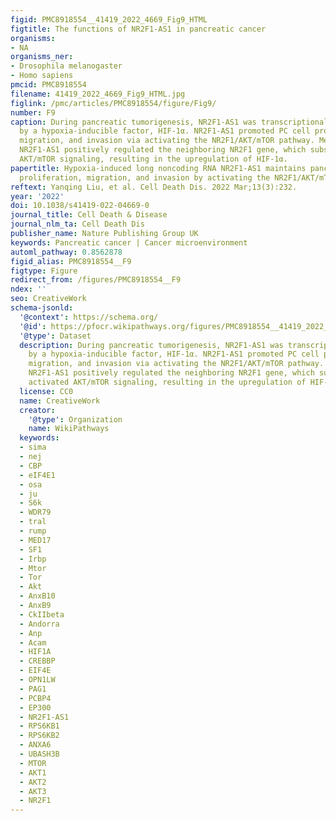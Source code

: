 ```yaml
---
figid: PMC8918554__41419_2022_4669_Fig9_HTML
figtitle: The functions of NR2F1-AS1 in pancreatic cancer
organisms:
- NA
organisms_ner:
- Drosophila melanogaster
- Homo sapiens
pmcid: PMC8918554
filename: 41419_2022_4669_Fig9_HTML.jpg
figlink: /pmc/articles/PMC8918554/figure/Fig9/
number: F9
caption: During pancreatic tumorigenesis, NR2F1-AS1 was transcriptionally upregulated
  by a hypoxia-inducible factor, HIF-1α. NR2F1-AS1 promoted PC cell proliferation,
  migration, and invasion via activating the NR2F1/AKT/mTOR pathway. Mechanistically,
  NR2F1-AS1 positively regulated the neighboring NR2F1 gene, which subsequently activated
  AKT/mTOR signaling, resulting in the upregulation of HIF-1α.
papertitle: Hypoxia-induced long noncoding RNA NR2F1-AS1 maintains pancreatic cancer
  proliferation, migration, and invasion by activating the NR2F1/AKT/mTOR axis.
reftext: Yanqing Liu, et al. Cell Death Dis. 2022 Mar;13(3):232.
year: '2022'
doi: 10.1038/s41419-022-04669-0
journal_title: Cell Death & Disease
journal_nlm_ta: Cell Death Dis
publisher_name: Nature Publishing Group UK
keywords: Pancreatic cancer | Cancer microenvironment
automl_pathway: 0.8562878
figid_alias: PMC8918554__F9
figtype: Figure
redirect_from: /figures/PMC8918554__F9
ndex: ''
seo: CreativeWork
schema-jsonld:
  '@context': https://schema.org/
  '@id': https://pfocr.wikipathways.org/figures/PMC8918554__41419_2022_4669_Fig9_HTML.html
  '@type': Dataset
  description: During pancreatic tumorigenesis, NR2F1-AS1 was transcriptionally upregulated
    by a hypoxia-inducible factor, HIF-1α. NR2F1-AS1 promoted PC cell proliferation,
    migration, and invasion via activating the NR2F1/AKT/mTOR pathway. Mechanistically,
    NR2F1-AS1 positively regulated the neighboring NR2F1 gene, which subsequently
    activated AKT/mTOR signaling, resulting in the upregulation of HIF-1α.
  license: CC0
  name: CreativeWork
  creator:
    '@type': Organization
    name: WikiPathways
  keywords:
  - sima
  - nej
  - CBP
  - eIF4E1
  - osa
  - ju
  - S6k
  - WDR79
  - tral
  - rump
  - MED17
  - SF1
  - Irbp
  - Mtor
  - Tor
  - Akt
  - AnxB10
  - AnxB9
  - CkIIbeta
  - Andorra
  - Anp
  - Acam
  - HIF1A
  - CREBBP
  - EIF4E
  - OPN1LW
  - PAG1
  - PCBP4
  - EP300
  - NR2F1-AS1
  - RPS6KB1
  - RPS6KB2
  - ANXA6
  - UBASH3B
  - MTOR
  - AKT1
  - AKT2
  - AKT3
  - NR2F1
---
```

